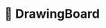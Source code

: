 # 🤖 DrawingBoard

<!-- ciRelease -->

[ci-release-shield]: https://github.com/AI-flow-task/drawing-board/workflows/Release/badge.svg
[ci-release-url]: https://github.com/AI-flow-task/drawing-board/actions/workflows/release.yml
